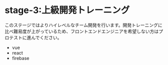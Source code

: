 # stage-3:上級開発トレーニング

このステージではよりハイレベルなチーム開発を行います。開発トレーニングに比べ難易度が上がっているため、フロントエンドエンジニアを希望しない方はプロテストに進んでください。

* vue
* react
* firebase

